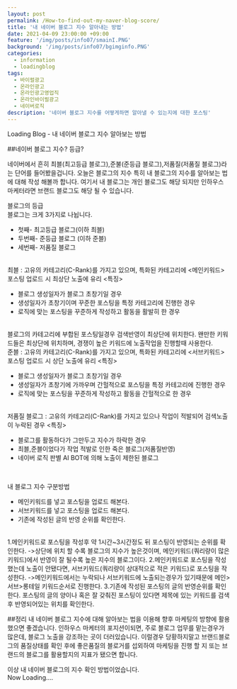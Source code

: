 ```yaml
---
layout: post
permalink: /How-to-find-out-my-naver-blog-score/
title: '내 네이버 블로그 지수 알아내는 방법'
date: 2021-04-09 23:00:00 +09:00
feature: '/img/posts/info07/smainI.PNG'
background: '/img/posts/info07/bgimginfo.PNG'
categories:
  - information
  - loadingblog
tags:
  - 바이럴광고
  - 온라인광고
  - 온라인광고영업직
  - 온라인바이럴광고
  - 네이버로직
description: '네이버 블로그 지수를 어떻게하면 알아낼 수 있는지에 대한 포스팅'
---
```

Loading Blog - 내 네이버 블로그 지수 알아보는 방법

##네이버 블로그 지수? 등급?
<p>
네이버에서 흔히 최블(최고등급 블로그),준불(준등급 블로그),저품질(저품질 블로그)라는 단어를 들어봤을겁니다.
오늘은 블로그의 지수 특히 내 블로그의 지수를 알아보는 법에 대해 작성 해볼까 합니다. 여기서 내 블로그는 개인 블로그도 해당 되지만 인하우스 마케터라면 브랜드 블로그도 해당 될 수 있습니다.
</p>
블로그의 등급
<br>
블로그는 크게 3가지로 나뉩니다.
<ul>
<li>첫째- 최고등급 블로그(이하 최블)</li>
<li>두번째- 준등급 블로그 (이하 준블)</li>
<li>세번째- 저품질 블로그</li>
</ul>
<br>
 최블 : 고유의 카테고리(C-Rank)를 가지고 있으며, 특화된 카테고리에 <메인키워드> 포스팅 업로드 시 최상단 노출에 유리
 <특징>
 <br>
 <ul>
 <li>블로그 생성일자가 블로그 초창기일 경우</li>
 <li>생성일자가 초창기이며 꾸준한 포스팅을 특정 카테고리에 진행한 경우</li>
 <li>로직에 맞는 포스팅을 꾸준하게 작성하고 활동을 활발히 한 경우</li>
 </ul>
<br>
 블로그의 카테고리에 부합된 포스팅일경우 검색반영이 최상단에 위치한다.
 왠만한 키워드들은 최상단에 위치하며, 경쟁이 높은 키워드에 노출작업을 진행할때 사용한다.
<br>
준블 : 고유의 카테고리(C-Rank)를 가지고 있으며, 특화된 카테고리에 <서브키워드> 포스팅 업로드 시 상단 노출에 유리
<특징>
<br>
<ul>
<li>블로그 생성일자가 블로그 초창기일 경우</li>
<li>생성일자가 초창기에 가까우며 간헐적으로 포스팅을 특정 카테고리에 진행한 경우</li>
<li>로직에 맞는 포스팅을 꾸준하게 작성하고 활동을 간헐적으로 한 경우</li>
</ul>
<br>
저품질 블로그 : 고유의 카테고리(C-Rank)를 가지고 있으나 작업이 적발되어 검색노출이 누락된 경우
<특징>
<br>
<ul>
<li>블로그를 활동하다가 그만두고 지수가 하락한 경우</li>
<li>최블,준블이었다가 작업 적발로 인한 죽은 블로그(저품질반영)</li>
<li>네이버 로직 판별 AI BOT에 의해 노출이 제한된 블로그</li>
</ul>
<br>
<p>
 내 블로그 지수 구분방법
 <br>
 <ul>
 <li>메인키워드를 넣고 포스팅을 업로드 해본다.</li>
 <li>서브키워드를 넣고 포스팅을 업로드 해본다.</li>
 <li>기존에 작성된 글의 반영 순위를 확인한다.</li>
 </ul>
 <br>
1.메인키워드로 포스팅을 작성후 약 1시간~3시간정도 뒤 포스팅이 반영되는 순위를 확인한다.
 ->상단에 위치 할 수록 블로그의 지수가 높은것이며, 메인키워드(쿼리량이 많은 키워드)에서
 반영이 잘 될수록 높은 지수의 블로그이다.
2.메인키워드로 포스팅을 작성했는데 노출이 안됐다면, 서브키워드(쿼리량이 상대적으로 적은 키워드)로 포스팅을 작성한다.
->메인키워드에서는 누락되나 서브키워드에 노출되는경우가 있기때문에 메인>서브>롱테일 키워드순서로 진행한다.
3.기존에 작성된 포스팅의 글의 반영순위를 확인한다. 포스팅의 글의 양이나 혹은 잘 갖춰진 포스팅이 있다면 제목에 있는 키워드를
검색 후 반영되어있는 위치를 확인한다.
<br>
</p>
##정리
내 네이버 블로그 지수에 대해 알아보는 법을 이용해 향후 마케팅의 방향에 활용했으면 좋겠습니다.
인하우스 마케터의 포지션이되면, 주로 블로그 업무를 맡는경우가 많은데, 블로그 노출을 강조하는 곳이
더러있습니다. 이럴경우 당황하지말고 브랜드블로그의 품질상태를 확인 후에 좋은품질의 블로거를 섭외하여
마케팅을 진행 할 지 또는 브랜드의 블로그를 활용할지의 지표가 됐으면 합니다.

이상 내 네이버 블로그의 지수 확인 방법이었습니다.
<br>
Now Loading....
